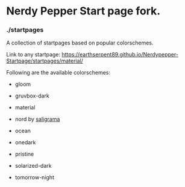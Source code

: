 # Nerdy Pepper Start page fork.

### ./startpages

A collection of startpages based on popular colorschemes.

Link to any startpage: https://earthserpent89.github.io/Nerdypepper-Startpage/startpages/material/

Following are the available colorschemes:

- gloom

- gruvbox-dark

- material

- nord by [saligrama](https://github.com/saligrama/)

- ocean

- onedark

- pristine

- solarized-dark

- tomorrow-night
